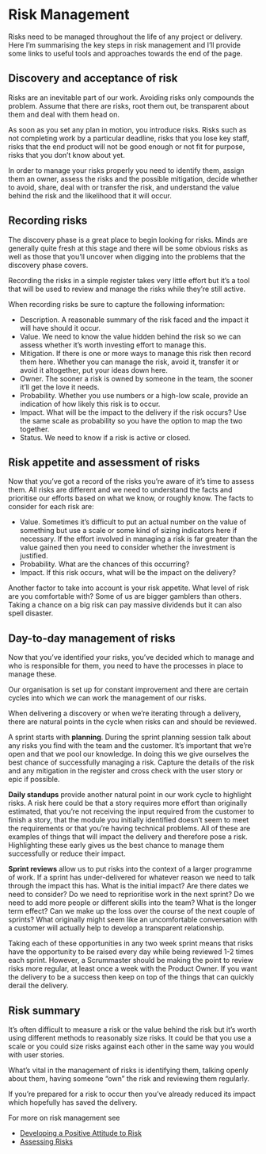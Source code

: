 # Risk Management


Risks need to be managed throughout the life of any project or delivery. Here I’m summarising the key steps in risk management and I’ll provide some links to useful tools and approaches towards the end of the page.

## Discovery and acceptance of risk

Risks are an inevitable part of our work. Avoiding risks only compounds the problem. Assume that there are risks, root them out, be transparent about them and deal with them head on.

As soon as you set any plan in motion, you introduce risks. Risks such as not completing work by a particular deadline, risks that you lose key staff, risks that the end product will not be good enough or not fit for purpose, risks that you don’t know about yet.

In order to manage your risks properly you need to identify them, assign them an owner, assess the risks and the possible mitigation, decide whether to avoid, share, deal with or transfer the risk, and understand the value behind the risk and the likelihood that it will occur.

## Recording risks

The discovery phase is a great place to begin looking for risks. Minds are generally quite fresh at this stage and there will be some obvious risks as well as those that you’ll uncover when digging into the problems that the discovery phase covers.

Recording the risks in a simple register takes very little effort but it’s a tool that will be used to review and manage the risks while they’re still active.

When recording risks be sure to capture the following information:

* Description. A reasonable summary of the risk faced and the impact it will have should it occur.
* Value. We need to know the value hidden behind the risk so we can assess whether it’s worth investing effort to manage this.
* Mitigation. If there is one or more ways to manage this risk then record them here. Whether you can manage the risk, avoid it, transfer it or avoid it altogether, put your ideas down here.
* Owner. The sooner a risk is owned by someone in the team, the sooner it’ll get the love it needs.
* Probability. Whether you use numbers or a high-low scale, provide an indication of how likely this risk is to occur.
* Impact. What will be the impact to the delivery if the risk occurs? Use the same scale as probability so you have the option to map the two together.
* Status. We need to know if a risk is active or closed.

## Risk appetite and assessment of risks

Now that you’ve got a record of the risks you’re aware of it’s time to assess them. All risks are different and we need to understand the facts and prioritise our efforts based on what we know, or roughly know. The facts to consider for each risk are:

* Value. Sometimes it’s difficult to put an actual number on the value of something but use a scale or some kind of sizing indicators here if necessary. If the effort involved in managing a risk is far greater than the value gained then you need to consider whether the investment is justified.
* Probability. What are the chances of this occurring?
* Impact. If this risk occurs, what will be the impact on the delivery?

Another factor to take into account is your risk appetite. What level of risk are you comfortable with? Some of us are bigger gamblers than others. Taking a chance on a big risk can pay massive dividends but it can also spell disaster.

## Day-to-day management of risks

Now that you’ve identified your risks, you’ve decided which to manage and who is responsible for them, you need to have the processes in place to manage these.

Our organisation is set up for constant improvement and there are certain cycles into which we can work the management of our risks.

When delivering a discovery or when we’re iterating through a delivery, there are natural points in the cycle when risks can and should be reviewed.

A sprint starts with **planning**. During the sprint planning session talk about any risks you find with the team and the customer. It’s important that we’re open and that we pool our knowledge. In doing this we give ourselves the best chance of successfully managing a risk. Capture the details of the risk and any mitigation in the register and cross check with the user story or epic if possible.

**Daily standups** provide another natural point in our work cycle to highlight risks. A risk here could be that a story requires more effort than originally estimated, that you’re not receiving the input required from the customer to finish a story, that the module you initially identified doesn’t seem to meet the requirements or that you’re having technical problems. All of these are examples of things that will impact the delivery and therefore pose a risk. Highlighting these early gives us the best chance to manage them successfully or reduce their impact.

**Sprint reviews** allow us to put risks into the context of a larger programme of work. If a sprint has under-delivered for whatever reason we need to talk through the impact this has. What is the initial impact? Are there dates we need to consider? Do we need to reprioritise work in the next sprint? Do we need to add more people or different skills into the team? What is the longer term effect? Can we make up the loss over the course of the next couple of sprints? What originally might seem like an uncomfortable conversation with a customer will actually help to develop a transparent relationship.

Taking each of these opportunities in any two week sprint means that risks have the opportunity to be raised every day while being reviewed 1-2 times each sprint. However, a Scrummaster should be making the point to review risks more regular, at least once a week with the Product Owner. If you want the delivery to be a success then keep on top of the things that can quickly derail the delivery.

## Risk summary

It’s often difficult to measure a risk or the value behind the risk but it’s worth using different methods to reasonably size risks. It could be that you use a scale or you could size risks against each other in the same way you would with user stories.

What’s vital in the management of risks is identifying them, talking openly about them, having someone “own” the risk and reviewing them regularly.

If you’re prepared for a risk to occur then you’ve already reduced its impact which hopefully has saved the delivery.

For more on risk management see

* [Developing a Positive Attitude to Risk](/delivery_recipe/positive_risk_attitude.md)
* [Assessing Risks](/delivery_recipe/assessing_risks.md)